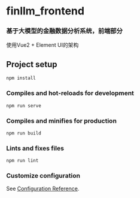 # finllm_frontend
### 基于大模型的金融数据分析系统，前端部分
使用Vue2 + Element UI的架构
## Project setup
```
npm install
```

### Compiles and hot-reloads for development
```
npm run serve
```

### Compiles and minifies for production
```
npm run build
```

### Lints and fixes files
```
npm run lint
```

### Customize configuration
See [Configuration Reference](https://cli.vuejs.org/config/).
